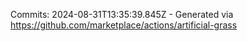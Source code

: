 Commits: 2024-08-31T13:35:39.845Z - Generated via https://github.com/marketplace/actions/artificial-grass
<br>
